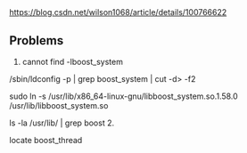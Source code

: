 ## 

https://blog.csdn.net/wilson1068/article/details/100766622

## Problems

1. cannot find -lboost_system

/sbin/ldconfig -p | grep boost_system | cut -d\> -f2

sudo ln -s  /usr/lib/x86_64-linux-gnu/libboost_system.so.1.58.0 /usr/lib/libboost_system.so

ls -la /usr/lib/ | grep boost
2. 

locate boost_thread

